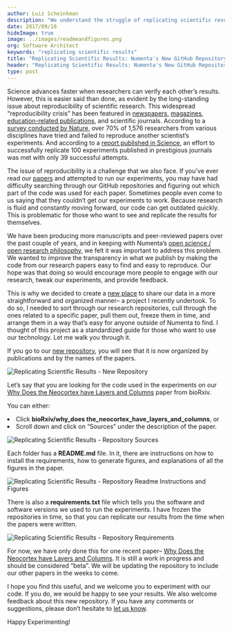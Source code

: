 ```yaml
---
author: Luiz Scheinkman
description: "We understand the struggle of replicating scientific results. That’s why we created a new repository, where we’ve organized our code by the names of our papers. In this blog, Luiz Scheinkman walks through our new repository, which he describes as a standardized guide for those who want to use our technology."
date: 2017/09/18
hideImage: true
image: ../images/readmeandfigures.png
org: Software Architect
keywords: "replicating scientific results"
title: "Replicating Scientific Results: Numenta's New GitHub Repository for Research Papers"
header: "Replicating Scientific Results: Numenta's New GitHub Repository for Research Papers"
type: post
---
```


Science advances faster when researchers can verify each other’s results. However, this is easier said than done, as evident by the long-standing issue about reproducibility of scientific research. This widespread “reproducibility crisis” has been featured in [newspapers](http://www.bbc.com/news/science-environment-39054778), [magazines](https://www.forbes.com/sites/quora/2017/02/09/how-the-reproducibility-crisis-in-academia-is-affecting-scientific-research/#57365e7e3dad), [education-related publications](https://ed.ted.com/lessons/is-there-a-reproducibility-crisis-in-science-matt-anticole#review), and scientific journals. According to a [survey conducted by Nature](http://www.nature.com/news/1-500-scientists-lift-the-lid-on-reproducibility-1.19970), over 70% of 1,576 researchers from various disciplines have tried and failed to reproduce another scientist’s experiments. And according to a [report published in Science](http://science.sciencemag.org/content/349/6251/aac4716.full?ijkey=1xgFoCnpLswpk&keytype=ref&siteid=sci), an effort to successfully replicate 100 experiments published in prestigious journals was met with only 39 successful attempts.

The issue of reproducibility is a challenge that we also face. If you’ve ever read our [papers](/resources/papers/) and attempted to run our experiments, you may have had difficulty searching through our GitHub repositories and figuring out which part of the code was used for each paper. Sometimes people even come to us saying that they couldn’t get our experiments to work. Because research is fluid and constantly moving forward, our code can get outdated quickly. This is problematic for those who want to see and replicate the results for themselves.

We have been producing more manuscripts and peer-reviewed papers over the past couple of years, and in keeping with Numenta’s [open science / open research philosophy](/blog/2014/09/17/increasing-research-transparency/), we felt it was important to address this problem. We wanted to improve the transparency in what we publish by making the code from our research papers easy to find and easy to reproduce. Our hope was that doing so would encourage more people to engage with our research, tweak our experiments, and provide feedback.  

This is why we decided to create a [new place](https://github.com/numenta/htmpapers) to share our data in a more straightforward and organized manner– a project I recently undertook. To do so, I needed to sort through our research repositories, cull through the ones related to a specific paper, pull them out, freeze them in time, and arrange them in a way that’s easy for anyone outside of Numenta to find. I thought of this project as a standardized guide for those who want to use our technology. Let me walk you through it.

If you go to our [new repository](https://github.com/numenta/htmpapers), you will see that it is now organized by publications and by the names of the papers.

![Replicating Scientific Results - New Repository](../images/repository.png)

Let’s say that you are looking for the code used in the experiments on our [Why Does the Neocortex have Layers and Columns](https://doi.org/10.1101/162263) paper from bioRxiv.

You can either:
<li>Click <b>bioRxiv/why_does the_neocortex_have_layers_and_columns</b>, or</li>
<li>Scroll down and click on “Sources” under the description of the paper.</li>

![Replicating Scientific Results - Repository Sources](../images/sources.png)

Each folder has a <b>README.md</b> file. In it, there are instructions on how to install the requirements, how to generate figures, and explanations of all the figures in the paper.

![Replicating Scientific Results - Repository Readme Instructions and Figures](../images/readmeandfigures.png)

There is also a <b>requirements.txt</b> file which tells you the software and software versions we used to run the experiments. I have frozen the repositories in time, so that you can replicate our results from the time when the papers were written.

![Replicating Scientific Results - Repository Requirements](../images/requirements.png)

For now, we have only done this for one recent paper– [Why Does the Neocortex have Layers and Columns](https://doi.org/10.1101/162263). It is still a work in progress and should be considered “beta”. We will be updating the repository to include our other papers in the weeks to come.

I hope you find this useful, and we welcome you to experiment with our code. If you do, we would be happy to see your results. We also welcome feedback about this new repository. If you have any comments or suggestions, please don’t hesitate to [let us know](https://github.com/numenta/htmpapers/issues/new).

Happy Experimenting!
